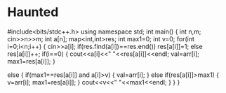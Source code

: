# Haunted

#include<bits/stdc++.h>
using namespace std;
int main()
{
int n,m;
cin>>n>>m;
int a[n];
map<int,int>res;
int max1=0;
int v=0;
for(int i=0;i<n;i++)
{
cin>>a[i];
if(res.find(a[i])==res.end())
res[a[i]]=1;
else
res[a[i]]++;
if(i==0)
{
cout<<a[i]<<" "<<res[a[i]]<<endl;
val=arr[i];
max1=res[a[i]];
}

else
{
if(max1==res[a[i]] and a[i]>v)
{
val=arr[i];
}
else if(res[a[i]]>max1)
{
v=arr[i];
max1=res[a[i]];
}
cout<<v<<" "<<max1<<endl;
}
}
}


